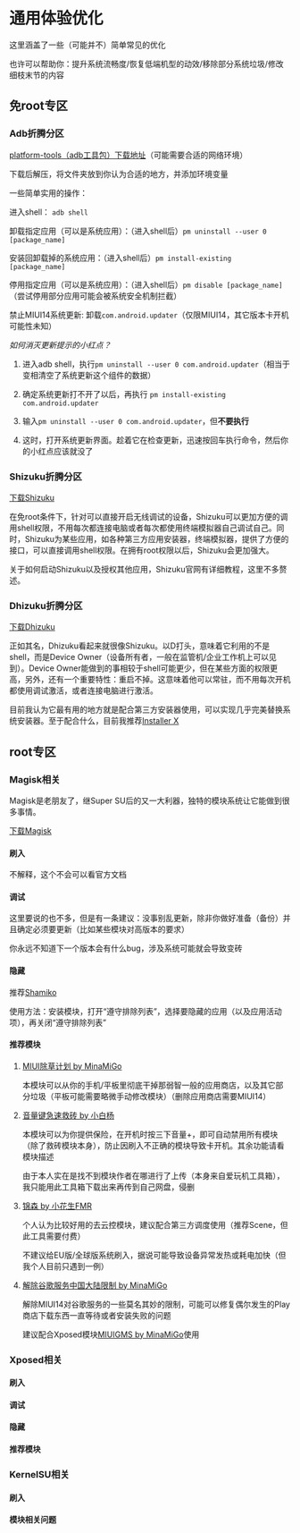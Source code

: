 # 通用体验优化

这里涵盖了一些（可能并不）简单常见的优化

也许可以帮助你：提升系统流畅度/恢复低端机型的动效/移除部分系统垃圾/修改细枝末节的内容

## 免root专区
### Adb折腾分区
[platform-tools（adb工具包）下载地址](https://developer.android.com/tools/releases/platform-tools)（可能需要合适的网络环境）

下载后解压，将文件夹放到你认为合适的地方，并添加环境变量

一些简单实用的操作：

进入shell： `adb shell`

卸载指定应用（可以是系统应用）：（进入shell后）`pm uninstall --user 0 [package_name]`

安装回卸载掉的系统应用：（进入shell后）`pm install-existing [package_name]`

停用指定应用（可以是系统应用）：（进入shell后）`pm disable [package_name]`（尝试停用部分应用可能会被系统安全机制拦截）

禁止MIUI14系统更新: 卸载`com.android.updater`（仅限MIUI14，其它版本卡开机可能性未知）

*如何消灭更新提示的小红点？*

1. 进入adb shell，执行`pm uninstall --user 0 com.android.updater`（相当于变相清空了系统更新这个组件的数据）

2. 确定系统更新打不开了以后，再执行 `pm install-existing com.android.updater`

3. 输入`pm uninstall --user 0 com.android.updater`，但**不要执行**

4. 这时，打开系统更新界面。趁着它在检查更新，迅速按回车执行命令，然后你的小红点应该就没了



### Shizuku折腾分区

[下载Shizuku](https://shizuku.rikka.app/)

在免root条件下，针对可以直接开启无线调试的设备，Shizuku可以更加方便的调用shell权限，不用每次都连接电脑或者每次都使用终端模拟器自己调试自己。同时，Shizuku为某些应用，如各种第三方应用安装器，终端模拟器，提供了方便的接口，可以直接调用shell权限。在拥有root权限以后，Shizuku会更加强大。

关于如何启动Shizuku以及授权其他应用，Shizuku官网有详细教程，这里不多赘述。

### Dhizuku折腾分区

[下载Dhizuku](https://github.com/iamr0s/Dhizuku/releases)

正如其名，Dhizuku看起来就很像Shizuku。以D打头，意味着它利用的不是shell，而是Device Owner（设备所有者，一般在监管机/企业工作机上可以见到）。Device Owner能做到的事相较于shell可能更少，但在某些方面的权限更高，另外，还有一个重要特性：重启不掉。这意味着他可以常驻，而不用每次开机都使用调试激活，或者连接电脑进行激活。

目前我认为它最有用的地方就是配合第三方安装器使用，可以实现几乎完美替换系统安装器。至于配合什么，目前我推荐[Installer X](https://github.com/iamr0s/InstallerX/releases/tag/v1.7)

## root专区

### Magisk相关

Magisk是老朋友了，继Super SU后的又一大利器，独特的模块系统让它能做到很多事情。

[下载Magisk](https://github.com/topjohnwu/Magisk/releases/)

#### 刷入

不解释，这个不会可以看官方文档
#### 调试

这里要说的也不多，但是有一条建议：没事别乱更新，除非你做好准备（备份）并且确定必须要更新（比如某些模块对高版本的要求）

你永远不知道下一个版本会有什么bug，涉及系统可能就会导致变砖
#### 隐藏
推荐[Shamiko](https://github.com/LSPosed/LSPosed.github.io/releases)

使用方法：安装模块，打开“遵守排除列表”，选择要隐藏的应用（以及应用活动项），再关闭“遵守排除列表”

#### 推荐模块

1. [MIUI除草计划 by MinaMiGo](https://blog.minamigo.moe/archives/811)

    本模块可以从你的手机/平板里彻底干掉那弱智一般的应用商店，以及其它部分垃圾（平板可能需要略微手动修改模块）（删除应用商店需要MIUI14）

2. [音量键急速救砖 by 小白杨](https://jackwhitepiao.lanzv.com/iLL0f1mh6maj)

    本模块可以为你提供保险，在开机时按三下音量+，即可自动禁用所有模块（除了救砖模块本身），防止因刷入不正确的模块导致卡开机。其余功能请看模块描述

    由于本人实在是找不到模块作者在哪进行了上传（本身来自爱玩机工具箱），我只能用此工具箱下载出来再传到自己网盘，侵删

3. [锦森 by 小花生FMR](https://github.com/Jinsens/Jinsen/releases/tag/Jinsen)

    个人认为比较好用的去云控模块，建议配合第三方调度使用（推荐Scene，但此工具需要付费）

    不建议给EU版/全球版系统刷入，据说可能导致设备异常发热或耗电加快（但我个人目前只遇到一例）

4. [解除谷歌服务中国大陆限制 by MinaMiGo](https://www.123pan.com/s/qjuiVv-cpGLh.html)

    解除MIUI14对谷歌服务的一些莫名其妙的限制，可能可以修复偶尔发生的Play商店下载东西一直等待或者安装失败的问题

    建议配合Xposed模块[MIUIGMS by MinaMiGo](https://www.123pan.com/s/qjuiVv-OzFLh.html)使用



### Xposed相关
#### 刷入
#### 调试
#### 隐藏
#### 推荐模块

### KernelSU相关
#### 刷入
#### 模块相关问题

